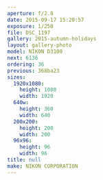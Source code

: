 ```yaml
---
aperture: f/2.8
date: 2015-09-17 15:20:57
exposure: 1/250
file: DSC_1197
gallery: 2015-autumn-holidays
layout: gallery-photo
model: NIKON D3100
next: 6136
ordering: 36
previous: 368ba23
sizes:
  1920x1080:
    height: 1080
    width: 1920
  640w:
    height: 360
    width: 640
  200x200:
    height: 200
    width: 200
  96x96:
    height: 96
    width: 96
title: null
make: NIKON CORPORATION
---
```

